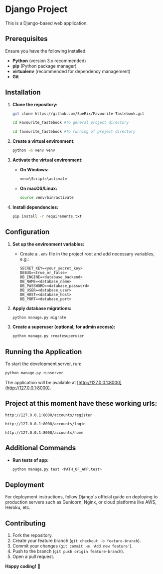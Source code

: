 # Django Project

This is a Django-based web application.

## Prerequisites

Ensure you have the following installed:

- **Python** (version 3.x recommended)
- **pip** (Python package manager)
- **virtualenv** (recommended for dependency management)
- **Git**

## Installation

1. **Clone the repository:**
   ```bash
   git clone https://github.com/SueRix/Favourite-Tastebook.git
   ```
   ```bash
   cd Favourite_Tastebook #To general project directory
   ```
   ```bash
   cd favourite_fastebook #To running of project directory
   ```

2. **Create a virtual environment:**
   ```bash
   python -m venv venv
   ```

3. **Activate the virtual environment:**


   - **On Windows:**
     ```bash
     venv\Scripts\activate
     ```
   - **On macOS/Linux:**
     ```bash
     source venv/bin/activate
     ```

4. **Install dependencies:**
   ```bash
   pip install -r requirements.txt
   ```

## Configuration

1. **Set up the environment variables:**
   - Create a `.env` file in the project root and add necessary variables, e.g.:
     ```
     SECRET_KEY=<your_secret_key>
     DEBUG=<true_or_false>
     DB_ENGINE=<database_backend>
     DB_NAME=<database_name>
     DB_PASSWORD=<database_password>
     DB_USER=<database_user>
     DB_HOST=<database_host>
     DB_PORT=<database_port>
     ```

2. **Apply database migrations:**
   ```bash
   python manage.py migrate
   ```

3. **Create a superuser (optional, for admin access):**
   ```bash
   python manage.py createsuperuser
   ```

## Running the Application

To start the development server, run:

```bash
python manage.py runserver
```

The application will be available at [http://127.0.0.1:8000](http://127.0.0.1:8000).

## Project at this moment have these working urls:
```
http://127.0.0.1:8000/accounts/register
```
```
http://127.0.0.1:8000/accounts/login
```
```
http://127.0.0.1:8000/accounts/home
```




## Additional Commands

- **Run tests of app:**
  ```bash
  python manage.py test <PATH_OF_APP.test>

## Deployment

For deployment instructions, follow Django's official guide on deploying to production servers such as Gunicorn, Nginx, or cloud platforms like AWS, Heroku, etc.

## Contributing

1. Fork the repository.
2. Create your feature branch (`git checkout -b feature-branch`).
3. Commit your changes (`git commit -m 'Add new feature'`).
4. Push to the branch (`git push origin feature-branch`).
5. Open a pull request.


**Happy coding!** 🚀


